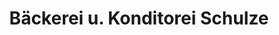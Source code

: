 ---
title: "Bäckerei u. Konditorei Schulze"
url: /tauche/baeckerei-u-konditorei-schulze/
shop: Bäckerei
---
